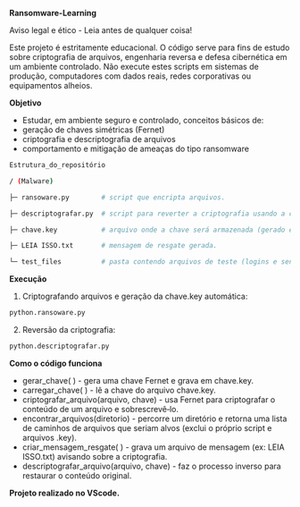 **Ransomware-Learning**

Aviso legal e ético - Leia antes de qualquer coisa!

Este projeto é estritamente educacional. O código serve para fins de estudo sobre criptografia de arquivos, engenharia reversa e defesa cibernética em um ambiente controlado. Não execute estes scripts em sistemas de produção, computadores com dados reais, redes corporativas ou equipamentos alheios.

**Objetivo**

* Estudar, em ambiente seguro e controlado, conceitos básicos de:
* geração de chaves simétricas (Fernet)
* criptografia e descriptografia de arquivos
* comportamento e mitigação de ameaças do tipo ransomware

```bash
Estrutura_do_repositório

/ (Malware)

├─ ransoware.py        # script que encripta arquivos.

├─ descriptografar.py  # script para reverter a criptografia usando a chave gerada.

├─ chave.key           # arquivo onde a chave será armazenada (gerado em execução).

├─ LEIA ISSO.txt       # mensagem de resgate gerada.

└─ test_files          # pasta contendo arquivos de teste (logins e senhas fictícios).
```

**Execução**

1. Criptografando arquivos e geração da chave.key automática:

```bash
python.ransoware.py
```

2. Reversão da criptografia:

```bash
python.descriptografar.py
```

**Como o código funciona**

* gerar_chave( ) - gera uma chave Fernet e grava em chave.key.
* carregar_chave( ) - lê a chave do arquivo chave.key.
* criptografar_arquivo(arquivo, chave) - usa Fernet para criptografar o conteúdo de um arquivo e sobrescrevê‑lo.
* encontrar_arquivos(diretorio) - percorre um diretório e retorna uma lista de caminhos de arquivos que seriam alvos (exclui o próprio script e arquivos .key).
* criar_mensagem_resgate( ) - grava um arquivo de mensagem (ex: LEIA ISSO.txt) avisando sobre a criptografia.
* descriptografar_arquivo(arquivo, chave) - faz o processo inverso para restaurar o conteúdo original.

**Projeto realizado no VScode.**




